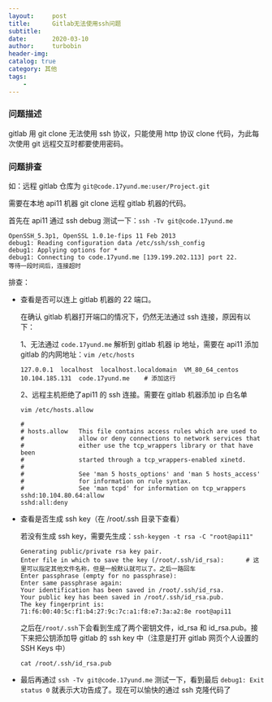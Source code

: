 ```yaml
---
layout:     post
title:      Gitlab无法使用ssh问题
subtitle:   
date:       2020-03-10
author:     turbobin
header-img: 
catalog: true
category: 其他
tags:
    - 
---
```


### 问题描述

gitlab 用 git clone 无法使用 ssh 协议，只能使用 http 协议 clone 代码，为此每次使用 git 远程交互时都要使用密码。

### 问题排查

如：远程 gitlab 仓库为 `git@code.17yund.me:user/Project.git`

需要在本地 api11 机器 git clone 远程 gitlab 机器的代码。

首先在 api11 通过 ssh debug 测试一下：`ssh -Tv git@code.17yund.me`

```
OpenSSH_5.3p1, OpenSSL 1.0.1e-fips 11 Feb 2013
debug1: Reading configuration data /etc/ssh/ssh_config
debug1: Applying options for *
debug1: Connecting to code.17yund.me [139.199.202.113] port 22.
等待一段时间后，连接超时
```

排查：

- 查看是否可以连上 gitlab 机器的 22 端口。

  在确认 gitlab 机器打开端口的情况下，仍然无法通过 ssh 连接，原因有以下：

  1、无法通过 `code.17yund.me` 解析到 gitlab 机器 ip 地址，需要在 api11 添加 gitlab 的内网地址：`vim /etc/hosts`

  ```shell
  127.0.0.1  localhost  localhost.localdomain  VM_80_64_centos
  10.104.185.131  code.17yund.me	# 添加这行
  ```

  2、远程主机拒绝了api11 的 ssh 连接。需要在 gitlab 机器添加 ip 白名单

  `vim /etc/hosts.allow`

  ```
  #
  # hosts.allow   This file contains access rules which are used to
  #               allow or deny connections to network services that
  #               either use the tcp_wrappers library or that have been
  #               started through a tcp_wrappers-enabled xinetd.
  #
  #               See 'man 5 hosts_options' and 'man 5 hosts_access'
  #               for information on rule syntax.
  #               See 'man tcpd' for information on tcp_wrappers
  sshd:10.104.80.64:allow
  sshd:all:deny
  ```

- 查看是否生成 ssh key（在 /root/.ssh 目录下查看）

  若没有生成 ssh key，需要先生成：`ssh-keygen -t rsa -C "root@api11"`

  ```shell
  Generating public/private rsa key pair.
  Enter file in which to save the key (/root/.ssh/id_rsa):		# 这里可以指定其他文件名称，但是一般默认就可以了。之后一路回车
  Enter passphrase (empty for no passphrase): 
  Enter same passphrase again: 
  Your identification has been saved in /root/.ssh/id_rsa.
  Your public key has been saved in /root/.ssh/id_rsa.pub.
  The key fingerprint is:
  71:f6:00:40:5c:f1:b4:27:9c:7c:a1:f8:e7:3a:a2:8e root@api11
  ```

  之后在`/root/.ssh`下会看到生成了两个密钥文件，id_rsa 和 id_rsa.pub。接下来把公钥添加导 gitlab 的 ssh key 中（注意是打开 gitlab 网页个人设置的 SSH Keys 中）

  `cat /root/.ssh/id_rsa.pub `

- 最后再通过 `ssh -Tv git@code.17yund.me` 测试一下，看到最后 `debug1: Exit status 0` 就表示大功告成了。现在可以愉快的通过 ssh 克隆代码了